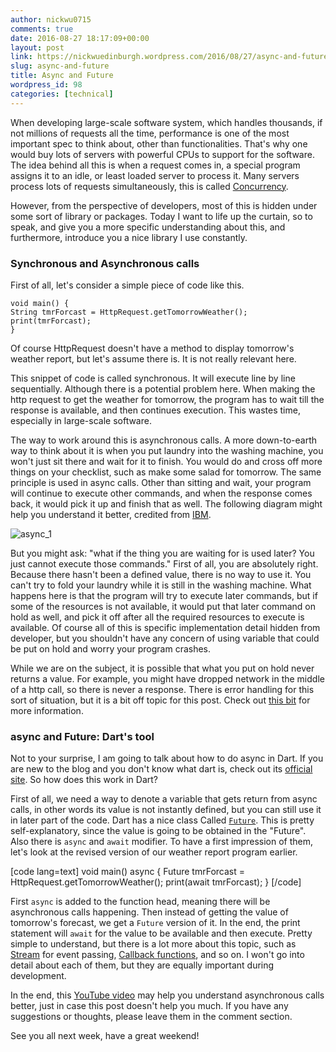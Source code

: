 ```yaml
---
author: nickwu0715
comments: true
date: 2016-08-27 18:17:09+00:00
layout: post
link: https://nickwuedinburgh.wordpress.com/2016/08/27/async-and-future/
slug: async-and-future
title: Async and Future
wordpress_id: 98
categories: [technical]
---
```


When developing large-scale software system, which handles thousands, if not millions of requests all the time, performance is one of the most important spec to think about, other than functionalities. That's why one would buy lots of servers with powerful CPUs to support for the software. The idea behind all this is when a request comes in, a special program assigns it to an idle, or least loaded server to process it. Many servers process lots of requests
simultaneously, this is called [Concurrency](https://en.wikipedia.org/wiki/Concurrency_(computer_science)).

However, from the perspective of developers, most of this is hidden under some sort of library or packages. Today I want to life up the curtain, so to speak, and give you a more specific understanding about this, and furthermore, introduce you a nice library I use constantly.



### Synchronous and Asynchronous calls



First of all, let's consider a simple piece of code like this.

~~~
void main() {
String tmrForcast = HttpRequest.getTomorrowWeather();
print(tmrForcast);
}
~~~

Of course HttpRequest doesn't have a method to display tomorrow's weather report, but let's assume there is. It is not really relevant here.

This snippet of code is called synchronous. It will execute line by line sequentially. Although there is a potential problem here. When making the http request to get the weather for tomorrow, the program has to wait till the response is available, and then continues execution. This wastes time, especially in large-scale software.

The way to work around this is asynchronous calls. A more down-to-earth way to think about it is when you put laundry into the washing machine, you won't just sit there and wait for it to finish. You would do and cross off more things on your checklist, such as make some salad for tomorrow. The same principle is used in async calls. Other than sitting and wait, your program will continue to execute other commands, and when the response comes back, it would pick it up and finish that as well. The following diagram might help you understand it better, credited from [IBM](https://www.ibm.com/support/knowledgecenter/SS7J6S_7.5.1/com.ibm.websphere.wesb.programming.doc/topics/esbprog_sinvocationstyles3.html).

![async_1](https://nickwuedinburgh.files.wordpress.com/2016/08/async_1.gif)

But you might ask: "what if the thing you are waiting for is used later? You just cannot execute those commands." First of all, you are absolutely right. Because there hasn't been a defined value, there is no way to use it. You can't try to fold your laundry while it is still in the washing machine. What happens here is that the program will try to execute later commands, but if some of the resources is not available, it would put that later command on hold as well, and pick it off after all the required resources to execute is available. Of course all of this is specific implementation detail hidden from developer, but you shouldn't have any concern of using variable that could be put on hold and worry your program crashes.

While we are on the subject, it is possible that what you put on hold never returns a value. For example, you might have dropped network in the middle of a http call, so there is never a response. There is error handling for this sort of situation, but it is a bit off topic for this post. Check out [this bit](https://www.dartlang.org/articles/libraries/futures-and-error-handling) for more information.



### async and Future: Dart's tool



Not to your surprise, I am going to talk about how to do async in Dart. If you are new to the blog and you don't know what dart is, check out its [official site](https://www.dartlang.org/). So how does this work in Dart?

First of all, we need a way to denote a variable that gets return from async calls, in other words its value is not instantly defined, but you can still use it in later part of the code. Dart has a nice class Called [`Future`](https://www.dartlang.org/tutorials/language/futures). This is pretty self-explanatory, since the value is going to be obtained in the "Future". Also there is `async` and `await` modifier. To have a first impression of them, let's look at the revised version of our weather report program earlier.

[code lang=text]
void main() async {
Future<String> tmrForcast = HttpRequest.getTomorrowWeather();
print(await tmrForcast);
}
[/code]

First `async` is added to the function head, meaning there will be asynchronous calls happening. Then instead of getting the value of tomorrow's forecast, we get a `Future` version of it. In the end, the print statement will `await` for the value to be available and then execute. Pretty simple to understand, but there is a lot more about this topic, such as [Stream](https://www.dartlang.org/tutorials/language/streams) for event passing, [Callback functions](https://www.dartlang.org/tutorials/language/futures), and so on. I won't go into detail about each of them, but they are equally important during development.

In the end, this [YouTube video](https://www.youtube.com/watch?v=LxAfwwgiQq4) may help you understand asynchronous calls better, just in case this post doesn't help you much. If you have any suggestions or thoughts, please leave them in the comment section.

See you all next week, have a great weekend!
